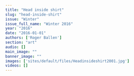 ```yaml
---
title: "Head inside shirt"
slug: "head-inside-shirt"
issue: "Winter"
issue_full_name: "Winter 2016"
year: "2016"
date: "2016-01-01"
authors: ['Roger Ballen']
section: "art"
audio: []
main_image: ""
banner_image: ""
images: ['sites/default/files/Headinsideshirt2001.jpg']
videos: []
---
```


